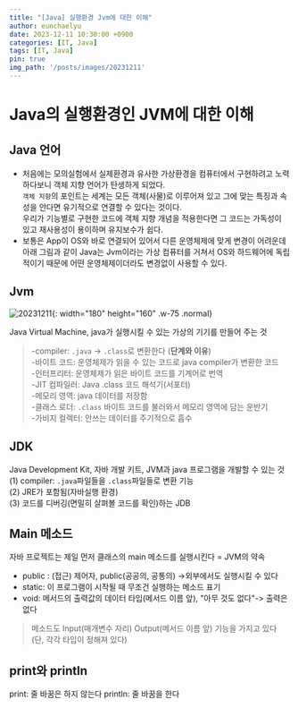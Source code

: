 ```yaml
---
title: "[Java] 실행환경 Jvm에 대한 이해"
author: eunchaelyu
date: 2023-12-11 10:30:00 +0900
categories: [IT, Java]
tags: [IT, Java]
pin: true
img_path: '/posts/images/20231211'
---
```


# Java의 실행환경인 JVM에 대한 이해      
## Java 언어  
- 처음에는 모의실험에서 실제환경과 유사한 가상환경을 컴퓨터에서 구현하려고 노력하다보니 객체 지향 언어가 탄생하게 되었다.    
  ``객체 지향``의 포인트는 세계는 모든 객체(사물)로 이루어져 있고 그에 맞는 특징과 속성을 안다면 유기적으로 연결할 수 있다는 것이다.    
  우리가 기능별로 구현한 코드에 객체 지향 개념을 적용한다면 그 코드는 가독성이 있고 재사용성이 용이하며 유지보수가 쉽다.     
- 보통은 App이 OS와 바로 연결되어 있어서 다른 운영체제에 맞게 변경이 어려운데     
아래 그림과 같이 Java는 Jvm이라는 가상 컴퓨터를 거쳐서 OS와 하드웨어에 독립적이기 때문에 어떤 운영체제이더라도 변경없이 사용할 수 있다.              

## Jvm          
![20231211](https://github.com/eunchaelyu/eunchaelyu.github.io/assets/119996957/b1458578-d09e-4704-8e49-d8cbd0bb719e){: width="180" height="160" .w-75 .normal}
        
  Java Virtual Machine, java가 실행시킬 수 있는 가상의 기기를 만들어 주는 것          
> -compiler:  ``.java`` -> ``.class``로 변환한다  (**단계와 이유**)        
> -바이트 코드: 운영체제가 읽을 수 있는 코드로 java compiler가 변환한 코드      
> -인터프리터: 운영체제가 읽은 바이트 코드를 기계어로 번역  
> -JIT 컴파일러: Java .class 코드 해석기(서포터)  
> -메모리 영역: java 데이터를 저장함  
> -클래스 로더: ``.class`` 바이트 코드를 불러와서 메모리 영역에 담는 운반기  
> -가비지 컬렉터: 안쓰는 데이터를 주기적으로 흡수


## JDK
  Java Development Kit, 자바 개발 키트, JVM과 java 프로그램을 개발할 수 있는 것      
(1) compiler: ``.java``파일들을 ``.class``파일들로 변환 기능      
(2) JRE가 포함됨(자바실행 환경)      
(3) 코드를 디버깅(면밀히 살펴볼 코드를 확인)하는 JDB    

## Main 메소드  
  자바 프로젝트는 제일 먼저 클래스의 main 메소드를 실행시킨다 = JVM의 약속  

- public : (접근) 제어자, public(공공의, 공통의) ->외부에서도 실행시킬 수 있다        
- static: 이 프로그램이 시작될 때 무조건 실행하는 메소드 표기      
- void: 메서드의 출력값의 데이터 타입(메서드 이름 앞), "아무 것도 없다"-> 출력은 없다      

> 메소드도 Input(매개변수 자리) Output(메서드 이름 앞) 기능을 가지고 있다 (단, 각각 타입이 정해져 있다)      

## print와 println
print: 줄 바꿈은 하지 않는다
println: 줄 바꿈을 한다

